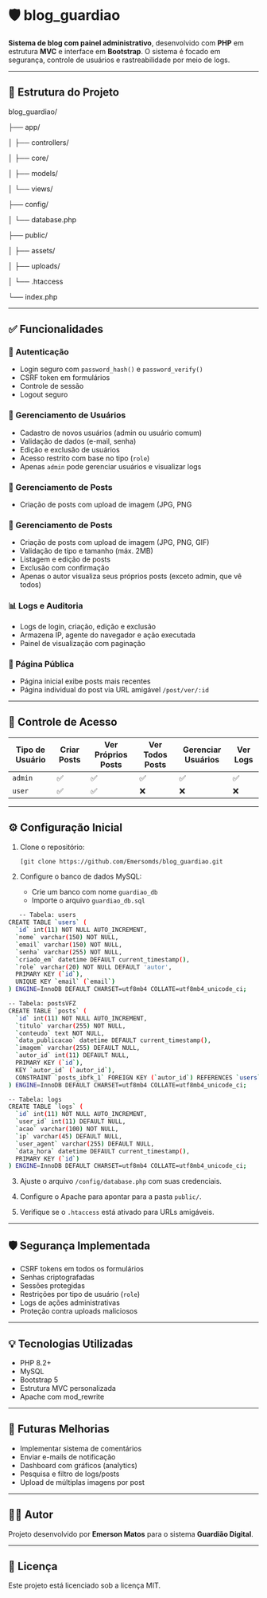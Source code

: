 # 🛡️ blog_guardiao

**Sistema de blog com painel administrativo**, desenvolvido com **PHP** em estrutura **MVC** e interface em **Bootstrap**. O sistema é focado em segurança, controle de usuários e rastreabilidade por meio de logs.

---

## 📁 Estrutura do Projeto

blog_guardiao/

├── app/

│ ├── controllers/

│ ├── core/

│ ├── models/

│ └── views/

├── config/

│ └── database.php

├── public/

│ ├── assets/

│ ├── uploads/

│ └── .htaccess

└── index.php


---

## ✅ Funcionalidades

### 🔐 Autenticação
- Login seguro com `password_hash()` e `password_verify()`
- CSRF token em formulários
- Controle de sessão
- Logout seguro

### 👤 Gerenciamento de Usuários
- Cadastro de novos usuários (admin ou usuário comum)
- Validação de dados (e-mail, senha)
- Edição e exclusão de usuários
- Acesso restrito com base no tipo (`role`)
- Apenas `admin` pode gerenciar usuários e visualizar logs

### 📝 Gerenciamento de Posts
- Criação de posts com upload de imagem (JPG, PNG


### 📝 Gerenciamento de Posts
- Criação de posts com upload de imagem (JPG, PNG, GIF)
- Validação de tipo e tamanho (máx. 2MB)
- Listagem e edição de posts
- Exclusão com confirmação
- Apenas o autor visualiza seus próprios posts (exceto admin, que vê todos)

### 📊 Logs e Auditoria
- Logs de login, criação, edição e exclusão
- Armazena IP, agente do navegador e ação executada
- Painel de visualização com paginação

### 📄 Página Pública
- Página inicial exibe posts mais recentes
- Página individual do post via URL amigável `/post/ver/:id`

---

## 🔐 Controle de Acesso

| Tipo de Usuário | Criar Posts | Ver Próprios Posts | Ver Todos Posts | Gerenciar Usuários | Ver Logs |
|-----------------|-------------|---------------------|------------------|---------------------|----------|
| `admin`         | ✅          | ✅                  | ✅               | ✅                  | ✅       |
| `user`          | ✅          | ✅                  | ❌               | ❌                  | ❌       |

---

## ⚙️ Configuração Inicial

1. Clone o repositório:
   ```bash
   [git clone https://github.com/Emersomds/blog_guardiao.git
   ```

2. Configure o banco de dados MySQL:
   - Crie um banco com nome `guardiao_db`
   - Importe o arquivo `guardiao_db.sql`

```bash
   -- Tabela: users 
CREATE TABLE `users` (
  `id` int(11) NOT NULL AUTO_INCREMENT,
  `nome` varchar(150) NOT NULL,
  `email` varchar(150) NOT NULL,
  `senha` varchar(255) NOT NULL,
  `criado_em` datetime DEFAULT current_timestamp(),
  `role` varchar(20) NOT NULL DEFAULT 'autor',
  PRIMARY KEY (`id`),
  UNIQUE KEY `email` (`email`)
) ENGINE=InnoDB DEFAULT CHARSET=utf8mb4 COLLATE=utf8mb4_unicode_ci;

-- Tabela: postsVFZ
CREATE TABLE `posts` (
  `id` int(11) NOT NULL AUTO_INCREMENT,
  `titulo` varchar(255) NOT NULL,
  `conteudo` text NOT NULL,
  `data_publicacao` datetime DEFAULT current_timestamp(),
  `imagem` varchar(255) DEFAULT NULL,
  `autor_id` int(11) DEFAULT NULL,
  PRIMARY KEY (`id`),
  KEY `autor_id` (`autor_id`),
  CONSTRAINT `posts_ibfk_1` FOREIGN KEY (`autor_id`) REFERENCES `users` (`id`) ON DELETE SET NULL
) ENGINE=InnoDB DEFAULT CHARSET=utf8mb4 COLLATE=utf8mb4_unicode_ci;

-- Tabela: logs
CREATE TABLE `logs` (
  `id` int(11) NOT NULL AUTO_INCREMENT,
  `user_id` int(11) DEFAULT NULL,
  `acao` varchar(100) NOT NULL,
  `ip` varchar(45) DEFAULT NULL,
  `user_agent` varchar(255) DEFAULT NULL,
  `data_hora` datetime DEFAULT current_timestamp(),
  PRIMARY KEY (`id`)
) ENGINE=InnoDB DEFAULT CHARSET=utf8mb4 COLLATE=utf8mb4_unicode_ci;
```

3. Ajuste o arquivo `/config/database.php` com suas credenciais.

4. Configure o Apache para apontar para a pasta `public/`.

5. Verifique se o `.htaccess` está ativado para URLs amigáveis.

---

## 🛡️ Segurança Implementada

- CSRF tokens em todos os formulários
- Senhas criptografadas
- Sessões protegidas
- Restrições por tipo de usuário (`role`)
- Logs de ações administrativas
- Proteção contra uploads maliciosos

---

## 💡 Tecnologias Utilizadas

- PHP 8.2+
- MySQL
- Bootstrap 5
- Estrutura MVC personalizada
- Apache com mod_rewrite

---

## 📌 Futuras Melhorias

- Implementar sistema de comentários
- Enviar e-mails de notificação
- Dashboard com gráficos (analytics)
- Pesquisa e filtro de logs/posts
- Upload de múltiplas imagens por post

---

## 👨‍💻 Autor

Projeto desenvolvido por **Emerson Matos** para o sistema **Guardião Digital**.

---

## 📝 Licença

Este projeto está licenciado sob a licença MIT.
